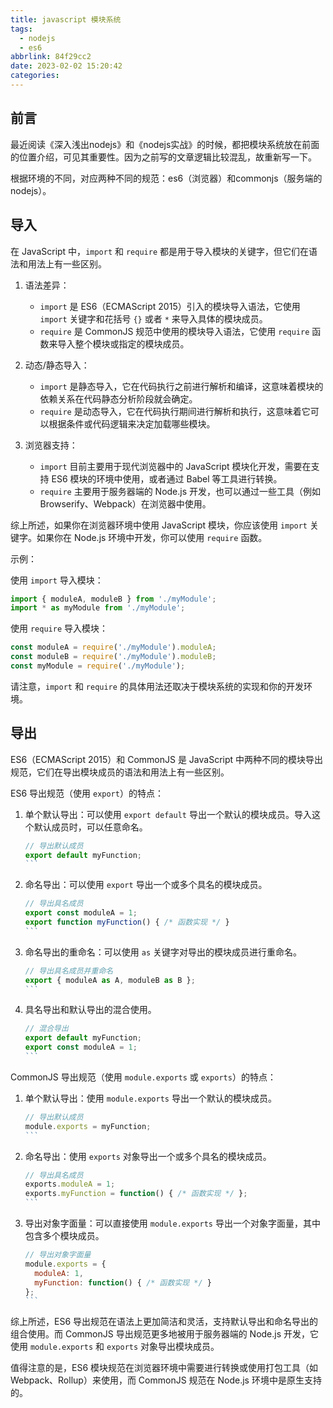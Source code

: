 ```yaml
---
title: javascript 模块系统
tags:
  - nodejs
  - es6
abbrlink: 84f29cc2
date: 2023-02-02 15:20:42
categories:
---
```


## 前言

最近阅读《深入浅出nodejs》和《nodejs实战》的时候，都把模块系统放在前面的位置介绍，可见其重要性。因为之前写的文章逻辑比较混乱，故重新写一下。

根据环境的不同，对应两种不同的规范：es6（浏览器）和commonjs（服务端的nodejs）。

## 导入

在 JavaScript 中，`import` 和 `require` 都是用于导入模块的关键字，但它们在语法和用法上有一些区别。

1. 语法差异：
   - `import` 是 ES6（ECMAScript 2015）引入的模块导入语法，它使用 `import` 关键字和花括号 `{}` 或者 `*` 来导入具体的模块成员。
   - `require` 是 CommonJS 规范中使用的模块导入语法，它使用 `require` 函数来导入整个模块或指定的模块成员。

2. 动态/静态导入：
   - `import` 是静态导入，它在代码执行之前进行解析和编译，这意味着模块的依赖关系在代码静态分析阶段就会确定。
   - `require` 是动态导入，它在代码执行期间进行解析和执行，这意味着它可以根据条件或代码逻辑来决定加载哪些模块。

3. 浏览器支持：
   - `import` 目前主要用于现代浏览器中的 JavaScript 模块化开发，需要在支持 ES6 模块的环境中使用，或者通过 Babel 等工具进行转换。
   - `require` 主要用于服务器端的 Node.js 开发，也可以通过一些工具（例如 Browserify、Webpack）在浏览器中使用。

综上所述，如果你在浏览器环境中使用 JavaScript 模块，你应该使用 `import` 关键字。如果你在 Node.js 环境中开发，你可以使用 `require` 函数。

示例：

使用 `import` 导入模块：
```javascript
import { moduleA, moduleB } from './myModule';
import * as myModule from './myModule';
```

使用 `require` 导入模块：
```javascript
const moduleA = require('./myModule').moduleA;
const moduleB = require('./myModule').moduleB;
const myModule = require('./myModule');
```

请注意，`import` 和 `require` 的具体用法还取决于模块系统的实现和你的开发环境。

## 导出

ES6（ECMAScript 2015）和 CommonJS 是 JavaScript 中两种不同的模块导出规范，它们在导出模块成员的语法和用法上有一些区别。

ES6 导出规范（使用 `export`）的特点：

1. 单个默认导出：可以使用 `export default` 导出一个默认的模块成员。导入这个默认成员时，可以任意命名。
   ````javascript
   // 导出默认成员
   export default myFunction;
   ```

2. 命名导出：可以使用 `export` 导出一个或多个具名的模块成员。
   ````javascript
   // 导出具名成员
   export const moduleA = 1;
   export function myFunction() { /* 函数实现 */ }
   ```

3. 命名导出的重命名：可以使用 `as` 关键字对导出的模块成员进行重命名。
   ````javascript
   // 导出具名成员并重命名
   export { moduleA as A, moduleB as B };
   ```

4. 具名导出和默认导出的混合使用。
   ````javascript
   // 混合导出
   export default myFunction;
   export const moduleA = 1;
   ```

CommonJS 导出规范（使用 `module.exports` 或 `exports`）的特点：

1. 单个默认导出：使用 `module.exports` 导出一个默认的模块成员。
   ````javascript
   // 导出默认成员
   module.exports = myFunction;
   ```

2. 命名导出：使用 `exports` 对象导出一个或多个具名的模块成员。
   ````javascript
   // 导出具名成员
   exports.moduleA = 1;
   exports.myFunction = function() { /* 函数实现 */ };
   ```

3. 导出对象字面量：可以直接使用 `module.exports` 导出一个对象字面量，其中包含多个模块成员。
   ````javascript
   // 导出对象字面量
   module.exports = {
     moduleA: 1,
     myFunction: function() { /* 函数实现 */ }
   };
   ```

综上所述，ES6 导出规范在语法上更加简洁和灵活，支持默认导出和命名导出的组合使用。而 CommonJS 导出规范更多地被用于服务器端的 Node.js 开发，它使用 `module.exports` 和 `exports` 对象导出模块成员。

值得注意的是，ES6 模块规范在浏览器环境中需要进行转换或使用打包工具（如 Webpack、Rollup）来使用，而 CommonJS 规范在 Node.js 环境中是原生支持的。
